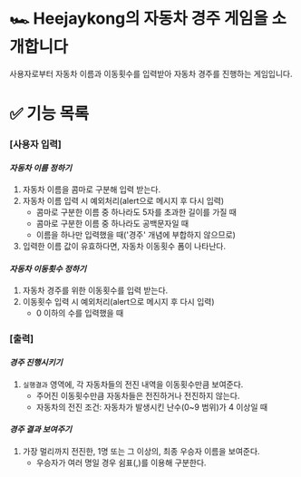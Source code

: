 # 🏎 Heejaykong의 자동차 경주 게임을 소개합니다

사용자로부터 자동차 이름과 이동횟수를 입력받아 자동차 경주를 진행하는 게임입니다.

# ✅ 기능 목록

### [사용자 입력]

#### _자동차 이름 정하기_

1. 자동차 이름을 콤마로 구분해 입력 받는다.
2. 자동차 이름 입력 시 예외처리(alert으로 메시지 후 다시 입력)
   - 콤마로 구분한 이름 중 하나라도 5자를 초과한 길이를 가질 때
   - 콤마로 구분한 이름 중 하나라도 공백문자일 때
   - 이름을 하나만 입력했을 때('경주' 개념에 부합하지 않으므로)
3. 입력한 이름 값이 유효하다면, 자동차 이동횟수 폼이 나타난다.

#### _자동차 이동횟수 정하기_

1. 자동차 경주를 위한 이동횟수를 입력 받는다.
2. 이동횟수 입력 시 예외처리(alert으로 메시지 후 다시 입력)
   - 0 이하의 수를 입력했을 때

### [출력]

#### _경주 진행시키기_

1. `실행결과` 영역에, 각 자동차들의 전진 내역을 이동횟수만큼 보여준다.
   - 주어진 이동횟수만큼 자동차들은 전진하거나 전진하지 않는다.
   - 자동차의 전진 조건: 자동차가 발생시킨 난수(0~9 범위)가 4 이상일 때

#### _경주 결과 보여주기_

1. 가장 멀리까지 전진한, 1명 또는 그 이상의, 최종 우승자 이름을 보여준다.
   - 우승자가 여러 명일 경우 쉼표(,)를 이용해 구분한다.

